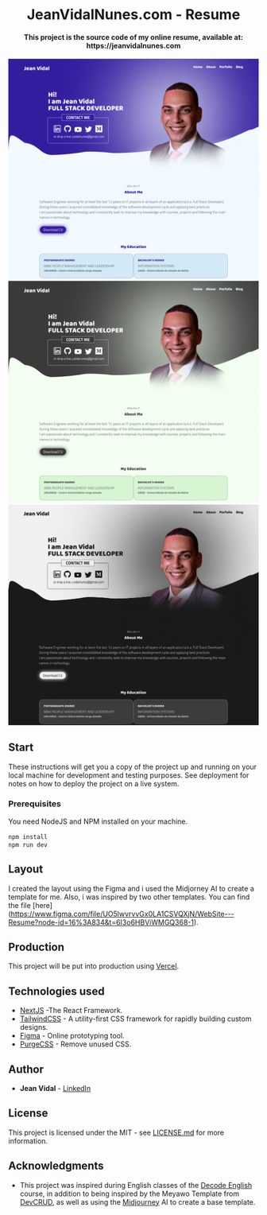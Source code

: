 <h1 align="center">
    JeanVidalNunes.com - Resume
</h1>
<h4 align="center">
    This project is the source code of my online resume, available at: https://jeanvidalnunes.com
</h4>

![Preview Blue Theme](https://github.com/jvidaln/jeanvidalnunes.com/blob/master/blue.png?raw=true)
![Preview Green Theme](https://github.com/jvidaln/jeanvidalnunes.com/blob/master/green.png?raw=true)
![Preview Dark Theme](https://github.com/jvidaln/jeanvidalnunes.com/blob/master/dark.png?raw=true)

## Start

These instructions will get you a copy of the project up and running on your local machine for development and testing purposes. See deployment for notes on how to deploy the project on a live system.

### Prerequisites

You need NodeJS and NPM installed on your machine.

```
npm install
npm run dev
```

## Layout

I created the layout using the Figma and i used the Midjorney AI to create a template for me. Also, i was inspired by two other templates. You can find the file [here] (https://www.figma.com/file/UO5lwvrvvGx0LA1CSVQXjN/WebSite---Resume?node-id=16%3A834&t=6I3o6HBViWMGQ368-1).

## Production

This project will be put into production using [Vercel](https://vercel.com/).

## Technologies used

* [NextJS](https://nextjs.org/) -The React Framework.
* [TailwindCSS](https://tailwindcss.com/) - A utility-first CSS framework for
rapidly building custom designs.
* [Figma](https://figma.com/) - Online prototyping tool.
* [PurgeCSS](https://purgecss.com/) - Remove unused CSS. 

## Author

* **Jean Vidal** - [LinkedIn](https://www.linkedin.com/in/jvidalnunes/)


## License

This project is licensed under the MIT - see [LICENSE.md](LICENSE.md) for more information.

## Acknowledgments

* This project was inspired during English classes of the [Decode English](https://go.devpleno.com/decode-english) course, in addition to being inspired by the Meyawo Template from [DevCRUD](http://www.devcrud.com/), as well as using the [Midjourney](https://www.midjourney.com/) AI to create a base template.
